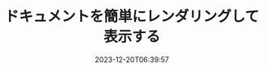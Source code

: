 ---
############################# Static ##########################
layout: "family"
date: 2023-12-20T06:39:57
draft: false

product: "Viewer"
product_tag: "viewer"

############################# Head ############################
head_title: "ドキュメント API のレンダリングと表示 |オンプレミスAPIとオンラインサービス"
head_description: "Word、PDF、Excel、Powerpoint、または画像ファイルを簡単かつ無料でレンダリングして表示します"

############################# Header ##########################
title: "ドキュメントを簡単にレンダリングして表示する"
description: |
  さまざまなファイルを PDF、HTML、画像にレンダリングするための強力なビューア API。

  ファイル、ストリーム、URL、FTP サーバー、Amazon S3、Azure Blob Storage など、さまざまなソースからドキュメントを読み込みます。

  レスポンシブな HTML ページを生成し、出力 PDF ファイルを保護し、必要に応じてページの並べ替え、ページの回転、メモやコメントのレンダリングを行います。

############################# Platforms ############################
supported_platforms:
  enable: true  
  head_title: "プラットフォームを選択してください"
  title: "サポートされているプラ​​ットフォーム"
  description: "GroupDocs.Viewer ライブラリは、次のオペレーティング システムとフレームワークをサポートしています。"
  details_link_title: "もっと詳しく知る"
  items:
    # supported_platforms loop
    - title: ".NET"
      description: "GroupDocs.Viewer for .NET"
      color: "blue"
      tag: "net"
      link: "/viewer/net/"
      features_link: "https://docs.groupdocs.com/viewer/net/system-requirements/"
      features:
        # features loop
        - content: ".NET Framework 4.6.2+  <br>  .NET Core 3.1  <br>  .NET 6+"
          rows: "3"
        # features loop
        - content: "Windows, Linux"
          rows: "1"
        # features loop
        - content: "180 以上のファイル形式"
          rows: "1"
        # features loop
        - content: "ASP.NET Core の UI パッケージ"
          rows: "1"
        # features loop
        - content: "ASP.NET WebForms Demo  <br>  ASP.NET MVC Demo  <br>  ASP.NET Core Demo"
          rows: "3"
    
    # supported_platforms loop
    - title: "Java"
      description: "GroupDocs.Viewer for Java"
      color: "red"
      tag: "java"
      link: "/viewer/java/"
      features_link: "https://docs.groupdocs.com/viewer/java/system-requirements/"
      features:
        # features loop
        - content: "J2SE 8.0 (1.8)+"
          rows: "3"
        # features loop
        - content:  "Windows, Linux, macOS"
          rows: "1"       
        # features loop
        - content: "180 以上のファイル形式"
          rows: "1"
        # features loop
        - content:  "Spring および Dropwizard の UI パッケージ"
          rows: "1"
        # features loop
        - content:  "Spring Demo  <br>  Dropwizard demo"
          rows: "3"

    # supported_platforms loop
    - title: "Node.js"
      description: "GroupDocs.Viewer for Node.js"
      color: "green"
      tag: "nodejs-java"
      link: "/viewer/nodejs-java/"
      features_link: "https://docs.groupdocs.com/viewer/nodejs-java/system-requirements/"
      features:
        # features loop
        - content: "Node.js 16+  <br>  and J2SE 8.0 (1.8)+"
          rows: "3"
        # features loop
        - content:  "Windows, Linux, macOS"
          rows: "1"
        # features loop
        - content:  "180 以上のファイル形式"
          rows: "1"
        # features loop
        - content:  "UI パッケージ - 近日公開予定"
          rows: "1" 
        # features loop
        - content:  "デモ - 近日公開予定"
          rows: "3" 

    # supported_platforms loop
    - title: "Python"
      description: "GroupDocs.Viewer for Python"
      color: "yellow"
      tag: "python-net"
      link: "/viewer/python-net/"
      features_link: "https://docs.groupdocs.com/viewer/python-net/system-requirements/"
      features:
        # features loop
        - content: "Python 3.9+  <br>  and .Net 6+"
          rows: "3"
        # features loop
        - content:  "Windows, Linux, macOS"
          rows: "1"
        # features loop
        - content:  "180 以上のファイル形式"
          rows: "1"
        # features loop
        - content:  "UI パッケージ - 近日公開予定"
          rows: "1" 
        # features loop
        - content:  "デモ - 近日公開予定"
          rows: "3" 

############################# Features ############################

features:
  enable: true
  title: "GroupDocs.Viewer の機能セット"
  description: "アプリケーションでさまざまなタイプのファイルを HTML、PDF、PNG、JPEG としてレンダリングし、サードパーティ ソフトウェアを使用せずに表示するための API。"

  items:
    # feature loop
    - icon: "view"
      title: "ドキュメントと画像を表示する"
      content: "ドキュメントを HTML、PDF、PNG、JPEG ファイルとしてレンダリングして表示します。"

    # feature loop
    - icon: "password"
      title: "保護された文書を開く"
      content: "暗号化されたドキュメントを開くためのパスワードを指定します。"

    # feature loop
    - icon: "load"
      title: "どこからでもファイルをロード"
      content: "さまざまなファイル、URL、FTP サーバー、Amazon S3 などからドキュメントを読み込みます。"
    
    # feature loop
    - icon: "pages"
      title: "すべてまたは特定のページをレンダリングする"
      content: "レンダリングするページ番号の範囲を指定します。"


############################# Code samples ############################
code_samples:
  enable: true
  title: "GroupDocs.Viewer コード サンプル"
  description: "C#、Java、TypeScript での典型的な GroupDocs.Viewer 操作のいくつかの使用例"
  items:
    # code sample loop
    - title: "DOCX ファイルを PDF にレンダリングする方法"
      content: |
       Microsoft Word やその他のソフトウェアをインストールしなくても、DOCX ドキュメントを PDF にレンダリングできます。 Web アプリケーションでもデスクトップ アプリケーションでも、.NET アプリケーション内で DOCX ファイルを簡単にロードして表示できます。以下は、DOCX ファイルを PDF にレンダリングする方法の例です。
      samples:
        - language: "C#"
          color: "blue"
          content: |
            ```csharp {style=abap}   
            // レンダリングするDOCXファイルをロードします
            using (Viewer viewer = new Viewer("sample.docx"))
            {
              // DOCX を PDF ファイルにレンダリングする
              PdfViewOptions viewOptions = new PdfViewOptions();
              viewer.View(viewOptions);
            }
            ```
        - language: "Java"
          color: "red"
          content: |
            ```java {style=abap}   
            import com.groupdocs.viewer.Viewer;
            import com.groupdocs.viewer.options.PdfViewOptions;
            // ...
            // レンダリングするDOCXファイルをロードします
            try (Viewer viewer = new Viewer("sample.docx")) {
                // DOCX を PDF ファイルにレンダリングする
                PdfViewOptions viewOptions = new PdfViewOptions();
                viewer.view(viewOptions);
            }
            ```
        - language: "TypeScript"
          color: "green"
          content: |
            ```javascript {style=abap}  
            // レンダリングするDOCXファイルをロードします
            const viewer = new groupdocs.viewer.Viewer("sample.docx")
            
            // DOCX を PDF ファイルにレンダリングする
            const viewOptions = groupdocs.viewer.PdfViewOptions(output.pdf)
            viewer.view(viewOptions)
            ```

        - language: "Python"
          color: "yellow"
          content: |
            ```python {style=abap} 
            import groupdocs.viewer as gv
            import groupdocs.viewer.options as gvo   
            // レンダリングするDOCXファイルをロードします
            with gv.Viewer("sample.docx") as viewer:
            
            // DOCX を PDF ファイルにレンダリングする
            viewOptions = gvo.PdfViewOptions("output.pdf")
            viewer.view(viewOptions)
            ```

############################# Formats ############################
formats:
  enable: true
  title:  "180 以上のファイル形式をサポート"
  description: "GroupDocs.Viewer は、最も一般的な [ファイル形式](https://docs.groupdocs.com/viewer/net/supported-document-formats/) での操作をサポートしています。"


############################# Metrics ############################

metrics:
  enable: true
  title: "詳細な指標と統計的洞察"
  description: "当社の主要な数値を詳細に分析し、当社の業績、影響、成長に関する包括的な指標と統計的洞察を提供します。"

  items:
    # metrics loop
    - number: "180+"
      title: "サポートされている形式"
      content: "ドキュメント、画像、CAD 図面などの 180 を超えるファイル形式を手間なく簡単に表示できます。当社の包括的な表示ソリューションを使用すると、互換性の壁を打ち破り、さまざまなファイルに簡単にアクセスできます。"
    # metrics loop
    - number: "1.0M"
      title: "NuGetのダウンロード"
      content: "当社の NuGet パッケージ ソリューションは、開発者コミュニティで信頼され広く採用されているリソースとなり、無数のプロジェクトにシームレスな統合と貴重な機能を提供します。"

    # metrics loop
    - number: "10+"
      title: "図書館"
      content: "当社の製品には 10 以上のライブラリが含まれており、パフォーマンスを最適化するための高度な機能を提供します。これらのライブラリは、比類のない機能でさまざまな開発ニーズを満たすように設計されています。"
    
    # metrics loop
    - number: "100+"
      title: "幸せな顧客"
      content: "世界中の最も象徴的なブランドにサービスを提供しています。何人もが GroupDocs.Viewer を愛用する理由を発見してください。シームレスなナビゲーション、便利なコラボレーション、比類のない使いやすさを体験してください。今すぐ参加してください！"


############################# Customers ############################
# logo size X1 => 170:70  X2 => 340 : 140

customers:
  enable: true
  title: "幸せなお客様"
  description: "GroupDocs ライブラリは、世界中の世界的に有名な有名ブランドで採用されています。"

  items:
    # customers loop
    - title: "BenQ Corporation"
      logo: "benq"
    # customers loop
    - title: "Nasdaq Stock Market"
      logo: "nasdaq"
    # customers loop
    - title: "AT&T Inc."
      logo: "att"
    # customers loop
    - title: "AstraZeneca"
      logo: "astrazeneca"
    # customers loop
    - title: "Central Bank of Argentina"
      logo: "argentinacentralbank"
    # customers loop
    - title: "Roche Holding AG"
      logo: "roche"
    # customers loop
    - title: "Capita"
      logo: "capita"
    # customers loop
    - title: "Axa S.A."
      logo: "axa"
    # customers loop
    - title: "Instructure Inc."
      logo: "instructure"
     # customers loop
    - title: "Wipro"
      logo: "wipro"



############################# Actions ############################

actions:
  enable: true
  title: "始める準備はできていますか?"
  description: "GroupDocs.Viewer の機能を無料で試すか、ライセンスをリクエストしてください"

  items:
    #  loop
    - title: ".NET"
      link: "/viewer/net/"
      color: "blue"
        #  loop
    - title: "Java"
      link: "/viewer/java/"
      color: "red"
        #  loop
    - title: "Node.js"
      link: "/viewer/nodejs-java/"
      color: "green"
        #  loop
    - title: "Python"
      link: "/viewer/python-net/"
      color: "yellow"

############################# Faq ############################

faq:
  enable: true
  title: "よくある質問と懸念事項"
  description: "FAQセクションで一般的な質問に対する回答を見つけて、質問や懸念事項にすぐに対処してください。"

  items:
    #  loop
    - question: "購入前に GroupDocs 製品を評価できますか?"
      answer: |
        はい！すべての GroupDocs 製品には、リスクのない評価版が用意されています。開発者には、お客様のニーズを 100% 満たすことを確認するために、購入前に API をダウンロードして試してみることを強くお勧めします。
    #  loop
    - question: "GroupDocs は製品のデモンストレーションを行いますか?"
      answer: |
        いいえ、私たちは API と、可能な限り最も機能的で安定した製品を作ることに重点を置いています。製品をご自身でテストできるように、[一時ライセンス](https://purchase.groupdocs.com/temporary-license/) の形式で完全な機能の無料トライアルを提供しています。
    #  loop
    - question: "製品はどこでダウンロードできますか?"
      answer: |
        すべての製品は、[Web サイト](https://releases.groupdocs.com) からダウンロードできます。ソフトウェアの物理コピーを郵送することはありません。    
    #  loop
    - question: "GroupDocs 開発者ライセンスはユーザーごとですか、それとも指定ユーザーごとですか?"
      answer: |
        GroupDocs Developer ライセンスは、指定ユーザーごとではなく、ユーザーごとに付与されます。私たちは、コーディング チームのメンバーは時間の経過とともに変わる可能性があり、そのたびにライセンスを更新する必要があるのは現実的ではないことを理解しています。
    #  loop
    - question: "アクティブな開発者のみにライセンスが必要ですか?たとえば、2 人の開発者からなるチームがシフト A で作業し、2 人の開発者からなる 2 番目のチームがシフト B で作業しているとします。この状況では、2 つまたは 4 つのライセンスが必要でしょうか?"
      answer: |
        プロジェクトに取り組むすべての開発者はライセンスを取得する必要があります。この状況では、GroupDocs はチームに 4 人のメンバーがいると見なします (たとえメンバーが異なる時間に働いていたとしても)。

############################# Cloud ############################

cloud_links:
  enable: true
  title: "GroupDocs.Viewer ローコード API"
  description: "クラウドベースの REST API を使用して、あらゆるタイプのアプリケーションでドキュメントや画像の表示を高速化します。"

  items:
    #  loop
    - icon: "groupdocs_viewer-for-curl"
      title: "GroupDocs.Viewer Cloud for cURL"
      link: "https://products.groupdocs.cloud/viewer/curl"
      content: "cURL RESTful ドキュメント ビューア API を使用して、Microsoft Office、PDF、およびその他のさまざまな標準ファイル形式をアプリケーションで効率的にレンダリングして表示します。"

    #  loop
    - icon: "groupdocs_viewer-for-net"
      title: "GroupDocs.Viewer Cloud for .NET"
      link: "https://products.groupdocs.cloud/viewer/net"
      content: "Cloud SDK for .NET を使用して、.NET アプリケーションのドキュメント表示機能を強化します。 HTML、PDF、または画像形式でドキュメントをシームレスに表示します。"
    #  loop
    - icon: "groupdocs_viewer-for-java"
      title: "GroupDocs.Viewer Cloud for Java"
      link: "https://products.groupdocs.cloud/viewer/java"
      content: "Java 専用の Document Viewer SDK を使用して、高度なドキュメント レンダリング機能を Java アプリケーションに統合します。"

############################# Apps ############################

app_links:
  enable: true
  title: "GroupDocs.Viewer NoCode アプリ"
  description: "180 以上の一般的なファイル形式をブラウザで表示できるオンライン アプリケーション"

  items:
    #  loop
    - icon: "groupdocs_viewer-app"
      title: "GroupDocs.Viewer Total"
      link: "https://products.groupdocs.app/viewer/total"
      content: "無料のオンライン アプリケーションを探索して、お好みの Web ブラウザから 180 以上のファイル形式を直接表示してください。"

    #  loop
    - icon: "groupdocs_words-app"
      title:  "GroupDocs.Viewer DOCX"
      link: "https://products.groupdocs.app/viewer/docx"
      content: "さまざまなデバイスで Microsoft Word ファイルを簡単に表示できる Web ベースのツール。"

    #  loop
    - icon: "groupdocs_pdf-app"
      title:  "GroupDocs.Viewer PDF"
      link: "https://products.groupdocs.app/viewer/pdf"
      content: "無料の PDF ビューアを使用して、オンラインで PDF ファイルを開いて表示します。"
    

---
